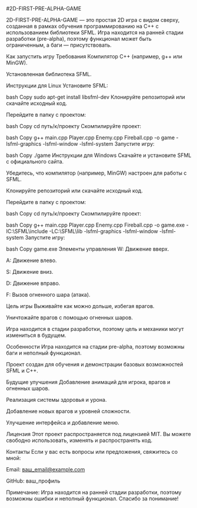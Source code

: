 #2D-FIRST-PRE-ALPHA-GAME

2D-FIRST-PRE-ALPHA-GAME — это простая 2D игра с видом сверху, созданная в рамках обучения программированию на C++ с использованием библиотеки SFML. Игра находится на ранней стадии разработки (pre-alpha), поэтому функционал может быть ограниченным, а баги — присутствовать.

Как запустить игру
Требования
Компилятор C++ (например, g++ или MinGW).

Установленная библиотека SFML.

Инструкции для Linux
Установите SFML:

bash
Copy
sudo apt-get install libsfml-dev
Клонируйте репозиторий или скачайте исходный код.

Перейдите в папку с проектом:

bash
Copy
cd путь/к/проекту
Скомпилируйте проект:

bash
Copy
g++ main.cpp Player.cpp Enemy.cpp Fireball.cpp -o game -lsfml-graphics -lsfml-window -lsfml-system
Запустите игру:

bash
Copy
./game
Инструкции для Windows
Скачайте и установите SFML с официального сайта.

Убедитесь, что компилятор (например, MinGW) настроен для работы с SFML.

Клонируйте репозиторий или скачайте исходный код.

Перейдите в папку с проектом:

bash
Copy
cd путь/к/проекту
Скомпилируйте проект:

bash
Copy
g++ main.cpp Player.cpp Enemy.cpp Fireball.cpp -o game.exe -IC:\SFML\include -LC:\SFML\lib -lsfml-graphics -lsfml-window -lsfml-system
Запустите игру:

bash
Copy
game.exe
Элементы управления
W: Движение вверх.

A: Движение влево.

S: Движение вниз.

D: Движение вправо.

F: Вызов огненного шара (атака).

Цель игры
Выживайте как можно дольше, избегая врагов.

Уничтожайте врагов с помощью огненных шаров.

Игра находится в стадии разработки, поэтому цель и механики могут измениться в будущем.

Особенности
Игра находится на стадии pre-alpha, поэтому возможны баги и неполный функционал.

Проект создан для обучения и демонстрации базовых возможностей SFML и C++.

Будущие улучшения
Добавление анимаций для игрока, врагов и огненных шаров.

Реализация системы здоровья и урона.

Добавление новых врагов и уровней сложности.

Улучшение интерфейса и добавление меню.

Лицензия
Этот проект распространяется под лицензией MIT. Вы можете свободно использовать, изменять и распространять код.

Контакты
Если у вас есть вопросы или предложения, свяжитесь со мной:

Email: ваш_email@example.com

GitHub: ваш_профиль

Примечание: Игра находится на ранней стадии разработки, поэтому возможны ошибки и неполный функционал. Спасибо за понимание!
